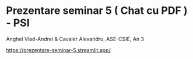 # Prezentare seminar 5 ( Chat cu PDF ) - PSI 
Anghel Vlad-Andrei &
Cavaler Alexandru,
ASE-CSIE, An 3

https://prezentare-seminar-5.streamlit.app/
